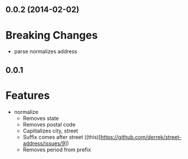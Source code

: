 0.0.2 (2014-02-02)
------------------

Breaking Changes
================

- parse normalizes address

0.0.1
-----

Features
========

- normalize
  - Removes state
  - Removes postal code
  - Capitializes city, street
  - Suffix comes after street ((this)[https://github.com/derrek/street-address/issues/9])
  - Removes period from prefix

